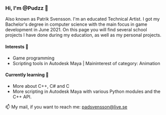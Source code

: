 ### Hi, I'm @Pudzz 👋 
Also known as Patrik Svensson. I'm an educated Technical Artist. I got my Bachelor's degree in computer science with the main focus in game development in June 2021. On this page you will find several school projects I have done during my education, as well as my personal projects.


####  Interests 👀
- Game programming
- Scripting tools in Autodesk Maya | Maininterest of category: Animation

#### Currently learning 🌱 
- More about C++, C# and C
- More scripting in Autodesk Maya with various Python modules and the C++ API. 

📫 My mail, if you want to reach me: padsvensson@live.se
<!---
Pudzz/Pudzz is a ✨ special ✨ repository because its `README.md` (this file) appears on your GitHub profile.
You can click the Preview link to take a look at your changes.
--->

